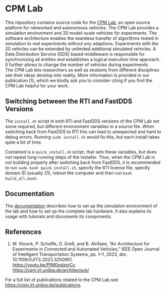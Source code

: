 # CPM Lab
This repository contains source code for the [CPM Lab](https://cpm.lrt.unibw.de), an open source platform for networked and autonomous vehicles. 
The CPM Lab provides a simulation environment and 20 model-scale vehicles for experiments. The software architecture enables the seamless transfer of algorithms tested in simulation to real experiments without any adaptions. Experiments with the 20 vehicles can be extended by unlimited additional simulated vehicles. A Data Distribution Service (DDS) based middleware is responsible for synchronizing all entities and establishes a logical execution time approach. It further allows to change the number of vehicles during experiments. \
The CPM Lab lets researchers as well as students from different disciplines see their ideas develop into reality.
More information is provided in our publication [1], which we kindly ask you to consider citing if you find the CPM Lab helpful for your work.

## Switching between the RTI and FastDDS Versions

The ``install.sh`` script in both RTI and FastDDS versions of the CPM Lab set
some required, but different environment variables in a source file.
When switching back from FastDDS to RTI this can lead to unexpected and hard to debug errors.
Running ``sudo install.sh`` would fix this, but each install takes quite a bit of time.

Contained is a ``quick_install.sh`` script, that sets these variables,
but does not repeat long-running steps of the installer.
Thus, when the CPM Lab is not building properly after switching back from FastDDS,
it is recommended to run ``sudo bash quick_install.sh``, specify the RTI license file,
specify domain ID (usually 21), reboot the computer and then run ``bash build_all.bash``.

## Documentation
The [documentation](https://cpm.lrt.unibw.de/doc/) describes how to set up the simulation environment of the lab and how to set up the complete lab hardware. It also explains its usage with tutorials and documents its components.

## References
1.	M. Kloock, P. Scheffe, O. Greß, and B. Alrifaee, “An Architecture for Experiments in Connected and Automated Vehicles,” IEEE Open Journal of Intelligent Transportation Systems, pp. 1–1, 2023, doi: 10.1109/OJITS.2023.3250951.\
https://youtu.be/PfM0qdzorCc \
https://cpm.lrt.unibw.de/architecture/ 

For a full list of publications related to the CPM Lab see https://cpm.lrt.unibw.de/publications.
